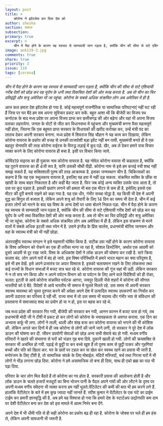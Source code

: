 ```yaml
---
layout: post
title: >
    कोरोना ने इवेंटलेस कर दिया देश को
author: shesha
section: समाज
subsection:
primary: true
excerpt: >
    चीन में पैदा होने के कारण यह स्वभाव से साम्यवादी जान पड़ता है, क्योंकि चीन की सीमा से सटे एशियायी गरीब देशों को छोड़ कर वह यूरोप के धनी तथा विकसित देशों की ओर रूख करता है. अब तो चीन का चिर प्रतिद्वंद्वी और शत्रु अमेरिका भी जा पहुंचा. कोरोना के सबसे अधिक संक्रमित लोग अब अमेरिका में ही है.
image: ank119-3.jpg
comments: true
share: true
priority: 3
issue: 119
tags: [corona]
---
```

*चीन में पैदा होने के कारण यह स्वभाव से साम्यवादी जान पड़ता है, क्योंकि चीन की सीमा से सटे एशियायी गरीब देशों को छोड़ कर वह यूरोप के धनी तथा विकसित देशों की ओर रूख करता है. अब तो चीन का चिर प्रतिद्वंद्वी और शत्रु अमेरिका भी जा पहुंचा. कोरोना के सबसे अधिक संक्रमित लोग अब अमेरिका में ही है.*

आज कल हमारा देश इवेंटलेस हो गया है. कोई महत्वपूर्ण राजनीतिक या सामाजिक परिघटनाएं नहीं घट रही हैं जिस पर घर बैठे हम सब अपना सुविचार प्रकट कर सकें. बहुत आशा थी कि बीजेपी का विजय रथ कर्नाटक के बाद मध्य प्रदेश पर अपना विजय प्राप्त कर छत्तीसगढ़ की ओर बढ़ेगा और वहां भी अपना विजय पताका लहरायेगा. जनता के वोटों से जीत कर विधानसभा में पहुंचना और मुख्यमंत्री बनना वैसा महत्वपूर्ण नहीं होता, जितना कि एक बहुमत प्राप्त सरकार के विधायकों की खरीद फरोख्त कर, उन्हें मंत्री पद का लालच देकर अपनी सरकार बनाना. मध्य प्रदेश में शिवराज सिंह चौहान ने यह काम कर दिखाया, लेकिन कोरोना वायरस के प्रकोप की वजह से उनकी ताजपोशी बड़ा इवेंट नहीं बन पायी. मुख्यमंत्री बनते ही वे एक बहादुर सेनापति की तरह कोरोना वाईरस के विरुद्ध लड़ाई में कूद पड़े. खैर, अब ले देकर हमारे पास विचार व्यक्त करने के लिए कोरोना वायरस ही बचा है. इसी पर विचार किया जाये.

कोविद19 वाइरस का ही पुकारू नाम कोरोना वायरस है. यह नोवेल कोरोना वयरस भी कहलाता है, क्योंकि यह पुराने वायरस का ही 4जी रूप है, यानि उसकी चौथी पीढ़ी. कोरोना नाम से इसे हम कत्तई स्त्री शब्द नहीं समझ सकते हैं. यह शक्तिशाली पुरुष की तरह आक्रामक है. इसका जन्मस्थान चीन है. चिकित्सकों का कहना है कि यह एक स्थूलकाय वायरस है, इसलिए यह हवा में नहीं उड़ सकता. संक्रमित व्यक्ति के छींक या खांसी के साथ बाहर निकलता है और कहीं बैठ जाता है. फिर जब कोई अन्य व्यक्ति उसके पास आता है, तो उस पर कूद पड़ता है. इसकी छलांग लगाने की क्षमता भी बस एक मीटर से कम ही है. इसेलिए इससे एक मीटर की दूरी बनाये रखने को कहा गया है. यह एक धीर, गंभीर सच्चा योद्धा है. वह किसी भी देश में अपनी युद्ध का बिगुल तो बजाता है, लेकिन अपने शत्रु को तैयारी के लिए 14 दिन का समय भी देता है. चीन में कई हजार लोगों को मारने के बाद यह विश्व के अन्य देशों पर धावा बोलने निकल पड़ा. चीन में पैदा होने के कारण यह स्वभाव से साम्यवादी जान पड़ता है, क्योंकि चीन की सीमा से सटे एशियायी गरीब देशों को छोड़ कर वह यूरोप के धनी तथा विकसित देशों की ओर रूख करता है. अब तो चीन का चिर प्रतिद्वंद्वी और शत्रु अमेरिका भी जा पहुंचा. कोरोना के सबसे अधिक संक्रमित लोग अब अमेरिका में ही है. लेकिन इस संक्रमण से मरने वालों में सबसे अधिक इटली तथा स्पेन में है. उसने इंग्लैंड के प्रिंस चार्लस, प्रधानमंत्री बोरिस जानसन और वहां के स्वास्थ मंत्री को भी नहीं छोड़ा.

अंतरराष्ट्रीय स्वास्थ संगठन ने इसे महामारी घोषित किया है. सटीक दवा नहीं होने के कारण कोरोना वायरस के विश्व अभियान को रोकने का एक ही तरीका माना जा रहा है, सोशल डिस्टेंसिंग, अर्थात एक आदमी को दूसरे आदमी से दूर रखा जाये. विश्व के अधिकांश देशों ने लॉक डाउन की घोषणा कर रखी है. सारे क्रिया कलाप बंद. लोग अपने घरों में बंद हो जाये.
इस विषम परिस्थिति में हमारे भारत महान का क्या परिदृश्य है, इसे भी हम देखें. इसे अपने प्रजातंत्र पर अपार विश्वास है. इसको चलायमान रखने के लिए लोकसभा तथा कई राज्यों के विधान सभाओं में बजट सत्र चल रहे थे. कोरोना वायरस की गूंज यहां भी उठी. लेकिन सरकार ने न तो सत्र भंग किया और न अपने पर्यटन विभाग को या पर्यटन के लिए आने वाले विदेशियों को ही रोका, फलत: इटली से आये कोरोना संक्रमित पर्यटक आगरा, जयपुर दिल्ली जैसे शहरों में कोरोना की सौगात भारतीयों को दे बैठे. विदेशों से आये भारतीय भी समाज में घुलते मिलते रहे. उस समय भी अपनी सरकार स्वास्थ व्यवस्था को चुस्त दुरुस्त करने की अपेक्षा अपने देश में उत्पादित स्वास्थ उपकरणों का निर्यात कर अपनी उदारता का परिचय दे रही थी. राज्य सभा में तो उस समय भी सदस्य धीर गंभीर भाव से संविधान की प्रस्तावना में समाजवाद शब्द का प्रयोग हो या न हो, इस पर बहस कर रहे थे.

जब मध्य प्रदेश की सरकार गिर गयी, बीजेपी की सरकार बन गयी, आनन फानन में बजट पास हो गये, तब प्रधानमंत्री मोदी जी ने टीवी में प्रकट हो कर लोगों को कोरोना के भयावहकता से अवगत कराया. एक दिन का अभ्यास कर्फू भी लगा. लोगों ने ताली, थाली और शंख बजा कर कोरोना वायरस को भगाने की भी कोशिश की. लेकिन अगले चार दिनों में ही जब कोरोना से लोगों की जानें जाने लगी, तो सरकार ने पूरे देश में लॉक डाउन की घोषणा कर दी. जीवन उपयोगी सेवाओं को छोड़ अन्य सभी सेवाये बंद हो गयी. मध्यम वर्गीय परिवारों ने खतरे की संभावना से घरों को भंडार गृह बना दिये. दुकानें खाली हो गयी. लोगों की क्रयशक्ति से सरकार भी अचंभित हो गयी. पढ़ाई से छुट्टी पा कर बच्चे खुश हैं तो पुरुष काम से छुट्टी पाकर और गृहणियां बच्चों और पति को खिला कर. घर के छतों पर टहल कर या खेल कर स्वस्थ रहने का प्रयास भी जारी है. मनोरंजन के लिए टीवी है, तो सामाजिक संपर्क के लिए मोबाईल. मंदिरों मस्जिदों, चर्च तथा गिरजा घरों में भी लोगों ने भीड़ लगाना छोड़ दिया. कोरोना ने हमे असामाजिक तो बना ही दिया, साथ ही एको ब्रह्म का पाठ भी पढ़ा दिया.

परिवार के चार लोग मिल बैठते हैं तो कोरोना का गप होता है. सरकारी प्रयास की आलोचना होती है और लॉक डाउन के चलते हजारों मजदूरों का बिना भोजन पानी के पैदल अपने गांवों की ओर लौटने के दृश्य पर अपनी मध्यम वर्गीय संवेदना भी व्यक्त करना हम नहीं भूलते.वेंटिलेटर की कमी की बात भी हम करने लगे हैं. हालांकि वेंटीलेटर के बारे में हम कुछ ज्यादा नहीं जानते हैं. रवीश कुमार ने वेंटीलेटर के एक घंटे का प्राईम टाईम कर हमारी ज्ञानवृद्धि की है. अब हमे यह विश्वास हो गया कि हमारे देश के स्टार्टअप उद्योगपति कम दाम पर देशी वेंटीलेटर बना कर देश को इस मामले में आत्म निर्भर बना देंगे.

अपने देश में भी धीमी गति से ही सही कोरोना का प्रकोप बढ़ ही रहा है. कोरोना के जोक्स पर भले ही हम हंस ले, लेकिन अपनी सावधानी भी जरूरी है.
